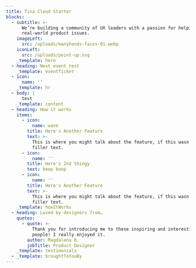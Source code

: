 ```yaml
---
title: Tina Cloud Starter
blocks:
  - subtitle: >-
      We’re building a community of UX leaders with a passion for helping solve
      real-world product issues.
    imageLeft:
      src: /uploads/manyhands-faces-01.webp
    iconLeft:
      src: /uploads/point-up.svg
    _template: hero
  - heading: Next event test
    _template: eventTicket
  - icon:
      name: ''
    _template: hr
  - body: |
      test
    _template: content
  - heading: How it works
    items:
      - icon:
          name: wave
        title: Here's Another Feature
        text: >-
          This is where you might talk about the feature, if this wasn't just
          filler text.
      - icon:
          name: ''
        title: Here's 2nd thingy
        text: beep boop
      - icon:
          name: ''
        title: Here's Another Feature
        text: >-
          This is where you might talk about the feature, if this wasn't just
          filler text.
    _template: howItWorks
  - heading: Loved by designers from…
    quotes:
      - quote: >-
          Thank you for introducing me to these inspiring and interesting
          people! I really enjoyed it.
        author: Magdalena R.
        jobTitle: Product Designer
    _template: testimonials
  - _template: broughtToYouBy
---
```


